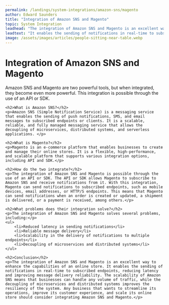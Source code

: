 ```yaml
---
permalink: /landings/system-integrations/amazon-sns/magento
author: Edward Saunders
title: "Integration of Amazon SNS and Magento"
topic: System Integration
leadhead: "The integration of Amazon SNS and Magento is an excellent way to enhance the capabilities of an online store"
leadtext: "It enables the sending of notifications in real-time to subscribed endpoints, reducing latency and improving message delivery reliability. The scalability of Amazon SNS means that businesses can handle any volume of traffic, while the decoupling of microservices and distributed systems improves the resiliency of the system. Any business that wants to streamline its operations, improve its customer experience, and scale its online store should consider integrating Amazon SNS and Magento."
image: /assets/images/articles/people-sitting-near-table.webp
---
```

<div class="arttext">	<h1>Integration of Amazon SNS and Magento</h1>
	<p>Amazon SNS and Magento are two powerful tools, but when integrated, they become even more powerful. This integration is possible through the use of an API or SDK.</p>

	<h2>What is Amazon SNS?</h2>
	<p>Amazon SNS (Simple Notification Service) is a messaging service that enables the sending of push notifications, SMS, and email messages to subscribed endpoints or clients. It is a scalable, reliable, and fully managed messaging service that allows the decoupling of microservices, distributed systems, and serverless applications. </p>

	<h2>What is Magento?</h2>
	<p>Magento is an e-commerce platform that enables businesses to create and manage their online stores. It is a flexible, high-performance, and scalable platform that supports various integration options, including API and SDK.</p>

	<h2>How do the two integrate?</h2>
	<p>The integration of Amazon SNS and Magento is possible through the use of an API or SDK. The API or SDK allows Magento to subscribe to Amazon SNS and receive notifications from it. With this integration, Magento can send notifications to subscribed endpoints, such as mobile devices, email addresses, or HTTP/S endpoints. This means that Magento can send notifications when an order is created or updated, a shipment is delivered, or a payment is received, among others.</p>

	<h2>What problems does their integration solve?</h2>
	<p>The integration of Amazon SNS and Magento solves several problems, including:</p>
	<ul>
		<li>Reduced latency in sending notifications</li>
		<li>Reliable message delivery</li>
		<li>Scalability in the delivery of notifications to multiple endpoints</li>
		<li>Decoupling of microservices and distributed systems</li>
	</ul>

	<h2>Conclusion</h2>
	<p>The integration of Amazon SNS and Magento is an excellent way to enhance the capabilities of an online store. It enables the sending of notifications in real-time to subscribed endpoints, reducing latency and improving message delivery reliability. The scalability of Amazon SNS means that businesses can handle any volume of traffic, while the decoupling of microservices and distributed systems improves the resiliency of the system. Any business that wants to streamline its operations, improve its customer experience, and scale its online store should consider integrating Amazon SNS and Magento.</p>
</div>